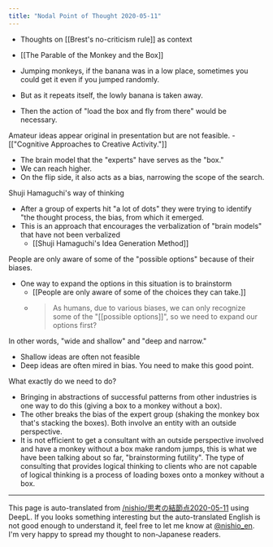 ```yaml
---
title: "Nodal Point of Thought 2020-05-11"
---
```


- Thoughts on [[Brest's no-criticism rule]] as context

- [[The Parable of the Monkey and the Box]]
- Jumping monkeys, if the banana was in a low place, sometimes you could get it even if you jumped randomly.
- But as it repeats itself, the lowly banana is taken away.
- Then the action of "load the box and fly from there" would be necessary.

Amateur ideas appear original in presentation but are not feasible.
    - [["Cognitive Approaches to Creative Activity."]]
- The brain model that the "experts" have serves as the "box."
- We can reach higher.
- On the flip side, it also acts as a bias, narrowing the scope of the search.

Shuji Hamaguchi's way of thinking
- After a group of experts hit "a lot of dots" they were trying to identify "the thought process, the bias, from which it emerged.
- This is an approach that encourages the verbalization of "brain models" that have not been verbalized
    - [[Shuji Hamaguchi's Idea Generation Method]]

People are only aware of some of the "possible options" because of their biases.
- One way to expand the options in this situation is to brainstorm
    - [[People are only aware of some of the choices they can take.]]
    - > As humans, due to various biases, we can only recognize some of the "[[possible options]]", so we need to expand our options first?

In other words, "wide and shallow" and "deep and narrow."
- Shallow ideas are often not feasible
- Deep ideas are often mired in bias.
You need to make this good point.

What exactly do we need to do?
- Bringing in abstractions of successful patterns from other industries is one way to do this (giving a box to a monkey without a box).
- The other breaks the bias of the expert group (shaking the monkey box that's stacking the boxes).
Both involve an entity with an outside perspective.
- It is not efficient to get a consultant with an outside perspective involved and have a monkey without a box make random jumps, this is what we have been talking about so far, "brainstorming futility".
The type of consulting that provides logical thinking to clients who are not capable of logical thinking is a process of loading boxes onto a monkey without a box.
---
This page is auto-translated from [/nishio/思考の結節点2020-05-11](https://scrapbox.io/nishio/思考の結節点2020-05-11) using DeepL. If you looks something interesting but the auto-translated English is not good enough to understand it, feel free to let me know at [@nishio_en](https://twitter.com/nishio_en). I'm very happy to spread my thought to non-Japanese readers.
